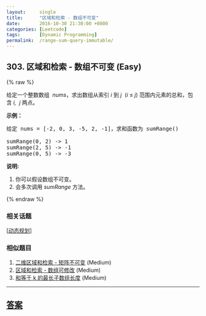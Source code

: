 ```yaml
---
layout:     single
title:      "区域和检索 - 数组不可变"
date:       2016-10-30 21:30:00 +0800
categories: [Leetcode]
tags:       [Dynamic Programming]
permalink:  /range-sum-query-immutable/
---
```


## 303. 区域和检索 - 数组不可变 (Easy)

{% raw %}

<p>给定一个整数数组 &nbsp;<em>nums</em>，求出数组从索引&nbsp;<em>i&nbsp;</em>到&nbsp;<em>j&nbsp;&nbsp;</em>(<em>i</em>&nbsp;&le;&nbsp;<em>j</em>) 范围内元素的总和，包含&nbsp;<em>i,&nbsp; j&nbsp;</em>两点。</p>

<p><strong>示例：</strong></p>

<pre>给定 nums = [-2, 0, 3, -5, 2, -1]，求和函数为 sumRange()

sumRange(0, 2) -&gt; 1
sumRange(2, 5) -&gt; -1
sumRange(0, 5) -&gt; -3</pre>

<p><strong>说明:</strong></p>

<ol>
	<li>你可以假设数组不可变。</li>
	<li>会多次调用&nbsp;<em>sumRange</em>&nbsp;方法。</li>
</ol>

{% endraw %}

### 相关话题
  [[动态规划](https://github.com/openset/leetcode/tree/master/tag/dynamic-programming/README.md)]

### 相似题目
  1. [二维区域和检索 - 矩阵不可变](/range-sum-query-2d-immutable) (Medium)
  1. [区域和检索 - 数组可修改](/range-sum-query-mutable) (Medium)
  1. [和等于 k 的最长子数组长度](/maximum-size-subarray-sum-equals-k) (Medium)

---

## [答案](https://github.com/openset/leetcode/tree/master/problems/range-sum-query-immutable)
